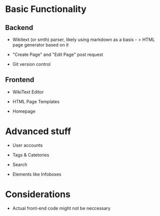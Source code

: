 # Basic Functionality

## Backend

- Wikitext (or smth) parser, likely using markdown as a basis - > HTML page generator based on it

- "Create Page" and "Edit Page" post request

- Git version control

## Frontend

- WikiText Editor

- HTML Page Templates
 
- Homepage

# Advanced stuff

- User accounts

- Tags & Catetories

- Search

- Elements like Infoboxes

# Considerations

- Actual front-end code might not be neccessary
